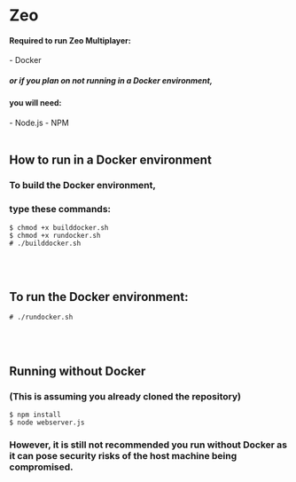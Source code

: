 <h1>Zeo</h1>
<h4>Required to run Zeo Multiplayer:</h2>
- Docker
<h5>or if you plan on not running in a Docker environment,</h5>
<h4>you will need:</h4>
- Node.js
- NPM
<br>
<br>
<h2>How to run in a Docker environment</h2>
<h3>To build the Docker environment,</h3>
<h3>type these commands:</h3>

``` $ chmod +x builddocker.sh ```
<br>
``` $ chmod +x rundocker.sh ```
<br>
``` # ./builddocker.sh ```
  
<br>
<br>
 
<h2>To run the Docker environment:</h2>

``` # ./rundocker.sh ```

<br>
<br>

<h2>Running without Docker</h2>
<h3>(This is assuming you already cloned the repository)</h3>

``` $ npm install ```
<br>
``` $ node webserver.js ```

<h3>However, it is still not recommended you run without Docker as it can pose security risks of the host machine being compromised.</h3>
